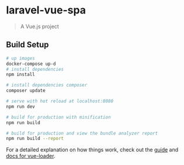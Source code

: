 # laravel-vue-spa

> A Vue.js project

## Build Setup

``` bash
# up images
docker-compose up-d
# install dependencies
npm install

# install dependencies composer
composer update

# serve with hot reload at localhost:8080
npm run dev

# build for production with minification
npm run build

# build for production and view the bundle analyzer report
npm run build --report
```

For a detailed explanation on how things work, check out the [guide](http://vuejs-templates.github.io/webpack/) and [docs for vue-loader](http://vuejs.github.io/vue-loader).
